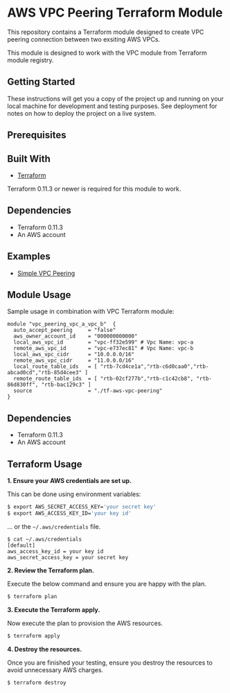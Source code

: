AWS VPC Peering Terraform Module
================================

This repository contains a Terraform module designed to create VPC peering
connection between two exsiting AWS VPCs.

This module is designed to work with the VPC module from Terraform module registry.

Getting Started
---------------

These instructions will get you a copy of the project up and running on your local machine for development and testing purposes. See deployment for notes on how to deploy the project on a live system.

Prerequisites
-------------

Built With
----------

* [Terraform](http://www.terraform.io/)

Terraform 0.11.3 or newer is required for this module to work.

Dependencies
------------

* Terraform 0.11.3
* An AWS account

Examples
--------

* [Simple VPC Peering](examples/vpc-peering)

Module Usage
------------

Sample usage in combination with VPC Terraform module:

``` hcl
module "vpc_peering_vpc_a_vpc_b"  {
  auto_accept_peering     = "false"
  aws_owner_account_id    = "000000000000"
  local_aws_vpc_id        = "vpc-ff32e599" # Vpc Name: vpc-a
  remote_aws_vpc_id       = "vpc-e737ec81" # Vpc Name: vpc-b
  local_aws_vpc_cidr      = "10.0.0.0/16"
  remote_aws_vpc_cidr     = "11.0.0.0/16"
  local_route_table_ids   = [ "rtb-7cd4ce1a","rtb-c6d0caa0","rtb-abcad0cd","rtb-85d4cee3" ]
  remote_route_table_ids  = [ "rtb-02cf277b","rtb-c1c42cb8", "rtb-86d830ff", "rtb-bac129c3" ]
  source                  = "./tf-aws-vpc-peering"
}
```

Dependencies
------------

* Terraform 0.11.3
* An AWS account

Terraform Usage
---------------

**1\. Ensure your AWS credentials are set up.**

This can be done using environment variables:

``` bash
$ export AWS_SECRET_ACCESS_KEY='your secret key'
$ export AWS_ACCESS_KEY_ID='your key id'
```

... or the `~/.aws/credentials` file.

```
$ cat ~/.aws/credentials
[default]
aws_access_key_id = your key id
aws_secret_access_key = your secret key

```

**2\. Review the Terraform plan.**

Execute the below command and ensure you are happy with the plan.

``` bash
$ terraform plan
```

**3\. Execute the Terraform apply.**

Now execute the plan to provision the AWS resources.

``` bash
$ terraform apply
```


**4\. Destroy the resources.**

Once you are finished your testing, ensure you destroy the resources to avoid unnecessary AWS charges.

``` bash
$ terraform destroy
```
